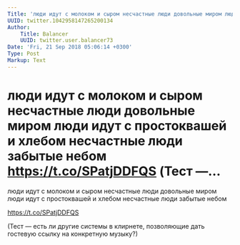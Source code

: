 ```yaml
---
Title: 'люди идут с молоком и сыром несчастные люди довольные миром люди идут с простоквашей и хлебом несчастные люди забытые небом  https://t.co/SPatjDDFQS  (Тест —…'
UUID: twitter.1042958147265200134
Author:
    Title: Balancer
    UUID: twitter.user.balancer73
Date: 'Fri, 21 Sep 2018 05:06:14 +0300'
Type: Post
Markup: Text
---
```


# люди идут с молоком и сыром несчастные люди довольные миром люди идут с простоквашей и хлебом несчастные люди забытые небом  https://t.co/SPatjDDFQS  (Тест —…

люди идут с молоком и сыром
несчастные люди довольные миром
люди идут с простоквашей и хлебом
несчастные люди забытые небом

https://t.co/SPatjDDFQS

(Тест — есть ли другие системы в клирнете, позволяющие дать
гостевую ссылку на конкретную музыку?)